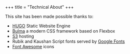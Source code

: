 +++
title = "Technical About"
+++

This site has been made possible thanks to:

- [HUGO](http://gohugo.io/) Static Website Engine
- [Bulma](http://bulma.io/) a modern CSS framework based on Flexbox
- [S3](https://aws.amazon.com/s3/) hosting
- Rubik and Kaushan Script fonts served by [Google Fonts](https://fonts.google.com/)
- [Font Awesome](http://fontawesome.io/) icons
